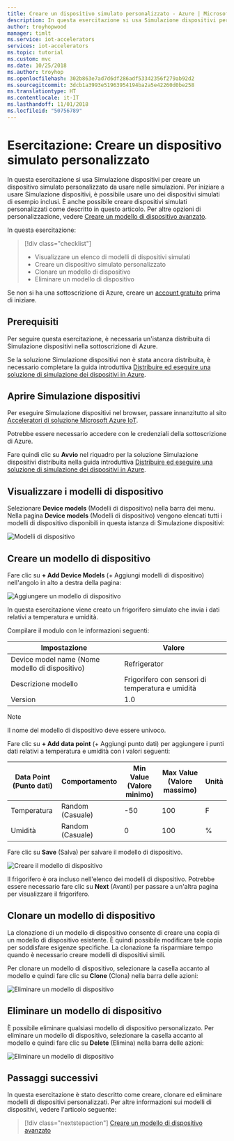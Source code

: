 ```yaml
---
title: Creare un dispositivo simulato personalizzato - Azure | Microsoft Docs
description: In questa esercitazione si usa Simulazione dispositivi per creare un dispositivo simulato personalizzato da usare nelle simulazioni.
author: troyhopwood
manager: timlt
ms.service: iot-accelerators
services: iot-accelerators
ms.topic: tutorial
ms.custom: mvc
ms.date: 10/25/2018
ms.author: troyhop
ms.openlocfilehash: 302b863e7ad7d6df286adf53342356f279ab92d2
ms.sourcegitcommit: 3dcb1a3993e51963954194ba2a5e42260d0be258
ms.translationtype: HT
ms.contentlocale: it-IT
ms.lasthandoff: 11/01/2018
ms.locfileid: "50756789"
---
```

# <a name="tutorial-create-a-custom-simulated-device"></a>Esercitazione: Creare un dispositivo simulato personalizzato

In questa esercitazione si usa Simulazione dispositivi per creare un dispositivo simulato personalizzato da usare nelle simulazioni. Per iniziare a usare Simulazione dispositivi, è possibile usare uno dei dispositivi simulati di esempio inclusi. È anche possibile creare dispositivi simulati personalizzati come descritto in questo articolo. Per altre opzioni di personalizzazione, vedere [Creare un modello di dispositivo avanzato](iot-accelerators-device-simulation-advanced-device.md).

In questa esercitazione:

>[!div class="checklist"]
> * Visualizzare un elenco di modelli di dispositivi simulati
> * Creare un dispositivo simulato personalizzato
> * Clonare un modello di dispositivo
> * Eliminare un modello di dispositivo

Se non si ha una sottoscrizione di Azure, creare un [account gratuito](https://azure.microsoft.com/free/?WT.mc_id=A261C142F) prima di iniziare.

## <a name="prerequisites"></a>Prerequisiti

Per seguire questa esercitazione, è necessaria un'istanza distribuita di Simulazione dispositivi nella sottoscrizione di Azure.

Se la soluzione Simulazione dispositivi non è stata ancora distribuita, è necessario completare la guida introduttiva [Distribuire ed eseguire una soluzione di simulazione dei dispositivi in Azure](quickstart-device-simulation-deploy.md).

## <a name="open-device-simulation"></a>Aprire Simulazione dispositivi

Per eseguire Simulazione dispositivi nel browser, passare innanzitutto al sito [Acceleratori di soluzione Microsoft Azure IoT](https://www.azureiotsolutions.com).

Potrebbe essere necessario accedere con le credenziali della sottoscrizione di Azure.

Fare quindi clic su **Avvio** nel riquadro per la soluzione Simulazione dispositivi distribuita nella guida introduttiva [Distribuire ed eseguire una soluzione di simulazione dei dispositivi in Azure](quickstart-device-simulation-deploy.md).

## <a name="view-your-device-models"></a>Visualizzare i modelli di dispositivo

Selezionare **Device models** (Modelli di dispositivo) nella barra dei menu. Nella pagina **Device models** (Modelli di dispositivo) vengono elencati tutti i modelli di dispositivo disponibili in questa istanza di Simulazione dispositivi:

![Modelli di dispositivo](media/iot-accelerators-device-simulation-create-custom-device/devicemodelnav.png)

## <a name="create-a-device-model"></a>Creare un modello di dispositivo

Fare clic su **+ Add Device Models** (+ Aggiungi modelli di dispositivo) nell'angolo in alto a destra della pagina:

![Aggiungere un modello di dispositivo](media/iot-accelerators-device-simulation-create-custom-device/devicemodels.png)

In questa esercitazione viene creato un frigorifero simulato che invia i dati relativi a temperatura e umidità.

Compilare il modulo con le informazioni seguenti:

| Impostazione             | Valore                                                |
| ------------------- | ---------------------------------------------------- |
| Device model name (Nome modello di dispositivo)   | Refrigerator                                         |
| Descrizione modello   | Frigorifero con sensori di temperatura e umidità |
| Version             | 1.0                                                  |

> [!NOTE]
> Il nome del modello di dispositivo deve essere univoco.

Fare clic su **+ Add data point** (+ Aggiungi punto dati) per aggiungere i punti dati relativi a temperatura e umidità con i valori seguenti:

| Data Point (Punto dati)          | Comportamento        | Min Value (Valore minimo) | Max Value (Valore massimo) | Unità |
| ------------------- | --------------- | --------- | --------- | ---- |
| Temperatura         | Random (Casuale)          | -50       | 100       | F    |
| Umidità            | Random (Casuale)          | 0         | 100       | %    |

Fare clic su **Save** (Salva) per salvare il modello di dispositivo.

![Creare il modello di dispositivo](media/iot-accelerators-device-simulation-create-custom-device/adddevicemodel.png)

Il frigorifero è ora incluso nell'elenco dei modelli di dispositivo. Potrebbe essere necessario fare clic su **Next** (Avanti) per passare a un'altra pagina per visualizzare il frigorifero.

## <a name="clone-a-device-model"></a>Clonare un modello di dispositivo

La clonazione di un modello di dispositivo consente di creare una copia di un modello di dispositivo esistente. È quindi possibile modificare tale copia per soddisfare esigenze specifiche. La clonazione fa risparmiare tempo quando è necessario creare modelli di dispositivi simili.

Per clonare un modello di dispositivo, selezionare la casella accanto al modello e quindi fare clic su **Clone** (Clona) nella barra delle azioni:

![Eliminare un modello di dispositivo](media/iot-accelerators-device-simulation-create-custom-device/clonedevice.png)

## <a name="delete-a-device-model"></a>Eliminare un modello di dispositivo

È possibile eliminare qualsiasi modello di dispositivo personalizzato. Per eliminare un modello di dispositivo, selezionare la casella accanto al modello e quindi fare clic su **Delete** (Elimina) nella barra delle azioni:

![Eliminare un modello di dispositivo](media/iot-accelerators-device-simulation-create-custom-device/deletedevice.png)

## <a name="next-steps"></a>Passaggi successivi

In questa esercitazione è stato descritto come creare, clonare ed eliminare modelli di dispositivi personalizzati. Per altre informazioni sui modelli di dispositivi, vedere l'articolo seguente:

> [!div class="nextstepaction"]
> [Creare un modello di dispositivo avanzato](iot-accelerators-device-simulation-advanced-device.md)